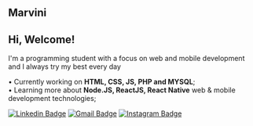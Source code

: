 ## Marvini

## Hi, Welcome!

<!--
**marviniDev/marviniDev** is a ✨ _special_ ✨ repository because its `README.md` (this file) appears on your GitHub profile.

Here are some ideas to get you started:

- 🔭 I’m currently working on ...
- 🌱 I’m currently learning ...
- 👯 I’m looking to collaborate on ...
- 🤔 I’m looking for help with ...
- 💬 Ask me about ...
- 📫 How to reach me: ...
- 😄 Pronouns: ...
- ⚡ Fun fact: ...
-->
I'm a programming student with a focus on web and mobile development and I always try my best every day

• Currently working on **HTML, CSS, JS, PHP and MYSQL**;
<br/>• Learning more about **Node.JS, ReactJS, React Native** web & mobile development technologies;

[![Linkedin Badge](https://img.shields.io/badge/-Marcos%20Vinícius-28e069?style=flat-square&logo=Linkedin&logoColor=white&link=https://www.linkedin.com/in/marvinicius/)](https://www.linkedin.com/in/marvinicius/) [![Gmail Badge](https://img.shields.io/badge/-vinicius.uchoa2002@gmail.com-28e069?style=flat-square&logo=Gmail&logoColor=white&link=mailto:vinicius.uchoa2002@gmail.com)](mailto:vinicius.uchoa2002@gmail.com) [![Instagram Badge](https://img.shields.io/badge/-ohumarvini-28e069?style=flat-square&labelColor=28e069&logo=Instagram&logoColor=white&link=https://www.instagram.com/ohumarvini/)](https://www.instagram.com/ohumarvini/)
